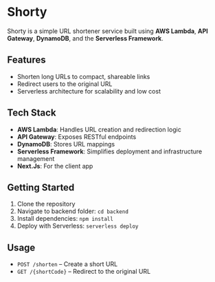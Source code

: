 # Shorty

Shorty is a simple URL shortener service built using **AWS Lambda**, **API Gateway**, **DynamoDB**, and the **Serverless Framework**.

## Features

- Shorten long URLs to compact, shareable links
- Redirect users to the original URL
- Serverless architecture for scalability and low cost

## Tech Stack

- **AWS Lambda**: Handles URL creation and redirection logic
- **API Gateway**: Exposes RESTful endpoints
- **DynamoDB**: Stores URL mappings
- **Serverless Framework**: Simplifies deployment and infrastructure management
- **Next.Js**: For the client app

## Getting Started

1. Clone the repository
2. Navigate to backend folder: `cd backend`
3. Install dependencies: `npm install`
4. Deploy with Serverless: `serverless deploy`

## Usage

- `POST /shorten` – Create a short URL
- `GET /{shortCode}` – Redirect to the original URL
